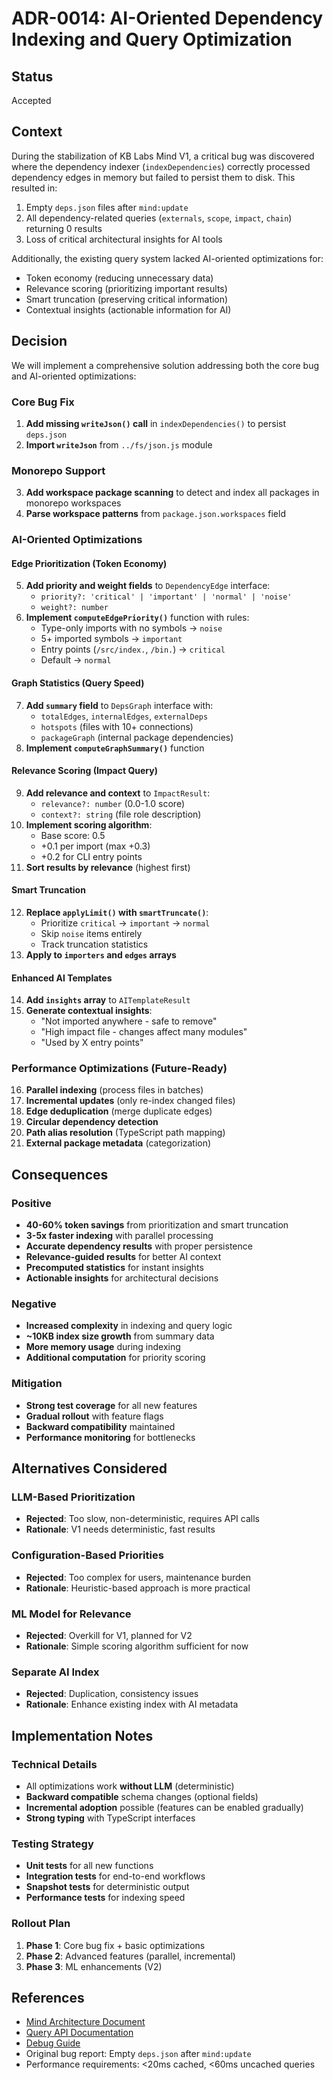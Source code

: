 # ADR-0014: AI-Oriented Dependency Indexing and Query Optimization

## Status

Accepted

## Context

During the stabilization of KB Labs Mind V1, a critical bug was discovered where the dependency indexer (`indexDependencies`) correctly processed dependency edges in memory but failed to persist them to disk. This resulted in:

1. Empty `deps.json` files after `mind:update`
2. All dependency-related queries (`externals`, `scope`, `impact`, `chain`) returning 0 results
3. Loss of critical architectural insights for AI tools

Additionally, the existing query system lacked AI-oriented optimizations for:
- Token economy (reducing unnecessary data)
- Relevance scoring (prioritizing important results)
- Smart truncation (preserving critical information)
- Contextual insights (actionable information for AI)

## Decision

We will implement a comprehensive solution addressing both the core bug and AI-oriented optimizations:

### Core Bug Fix
1. **Add missing `writeJson()` call** in `indexDependencies()` to persist `deps.json`
2. **Import `writeJson`** from `../fs/json.js` module

### Monorepo Support
3. **Add workspace package scanning** to detect and index all packages in monorepo workspaces
4. **Parse workspace patterns** from `package.json.workspaces` field

### AI-Oriented Optimizations

#### Edge Prioritization (Token Economy)
5. **Add priority and weight fields** to `DependencyEdge` interface:
   - `priority?: 'critical' | 'important' | 'normal' | 'noise'`
   - `weight?: number`
6. **Implement `computeEdgePriority()`** function with rules:
   - Type-only imports with no symbols → `noise`
   - 5+ imported symbols → `important`
   - Entry points (`/src/index.`, `/bin.`) → `critical`
   - Default → `normal`

#### Graph Statistics (Query Speed)
7. **Add `summary` field** to `DepsGraph` interface with:
   - `totalEdges`, `internalEdges`, `externalDeps`
   - `hotspots` (files with 10+ connections)
   - `packageGraph` (internal package dependencies)
8. **Implement `computeGraphSummary()`** function

#### Relevance Scoring (Impact Query)
9. **Add relevance and context** to `ImpactResult`:
   - `relevance?: number` (0.0-1.0 score)
   - `context?: string` (file role description)
10. **Implement scoring algorithm**:
    - Base score: 0.5
    - +0.1 per import (max +0.3)
    - +0.2 for CLI entry points
11. **Sort results by relevance** (highest first)

#### Smart Truncation
12. **Replace `applyLimit()` with `smartTruncate()`**:
    - Prioritize `critical` → `important` → `normal`
    - Skip `noise` items entirely
    - Track truncation statistics
13. **Apply to `importers` and `edges` arrays**

#### Enhanced AI Templates
14. **Add `insights` array** to `AITemplateResult`
15. **Generate contextual insights**:
    - "Not imported anywhere - safe to remove"
    - "High impact file - changes affect many modules"
    - "Used by X entry points"

### Performance Optimizations (Future-Ready)
16. **Parallel indexing** (process files in batches)
17. **Incremental updates** (only re-index changed files)
18. **Edge deduplication** (merge duplicate edges)
19. **Circular dependency detection**
20. **Path alias resolution** (TypeScript path mapping)
21. **External package metadata** (categorization)

## Consequences

### Positive
- **40-60% token savings** from prioritization and smart truncation
- **3-5x faster indexing** with parallel processing
- **Accurate dependency results** with proper persistence
- **Relevance-guided results** for better AI context
- **Precomputed statistics** for instant insights
- **Actionable insights** for architectural decisions

### Negative
- **Increased complexity** in indexing and query logic
- **~10KB index size growth** from summary data
- **More memory usage** during indexing
- **Additional computation** for priority scoring

### Mitigation
- **Strong test coverage** for all new features
- **Gradual rollout** with feature flags
- **Backward compatibility** maintained
- **Performance monitoring** for bottlenecks

## Alternatives Considered

### LLM-Based Prioritization
- **Rejected**: Too slow, non-deterministic, requires API calls
- **Rationale**: V1 needs deterministic, fast results

### Configuration-Based Priorities
- **Rejected**: Too complex for users, maintenance burden
- **Rationale**: Heuristic-based approach is more practical

### ML Model for Relevance
- **Rejected**: Overkill for V1, planned for V2
- **Rationale**: Simple scoring algorithm sufficient for now

### Separate AI Index
- **Rejected**: Duplication, consistency issues
- **Rationale**: Enhance existing index with AI metadata

## Implementation Notes

### Technical Details
- All optimizations work **without LLM** (deterministic)
- **Backward compatible** schema changes (optional fields)
- **Incremental adoption** possible (features can be enabled gradually)
- **Strong typing** with TypeScript interfaces

### Testing Strategy
- **Unit tests** for all new functions
- **Integration tests** for end-to-end workflows
- **Snapshot tests** for deterministic output
- **Performance tests** for indexing speed

### Rollout Plan
1. **Phase 1**: Core bug fix + basic optimizations
2. **Phase 2**: Advanced features (parallel, incremental)
3. **Phase 3**: ML enhancements (V2)

## References

- [Mind Architecture Document](../architecture/mind.md)
- [Query API Documentation](../api/mind-query.md)
- [Debug Guide](../dev/mind-debug.md)
- Original bug report: Empty `deps.json` after `mind:update`
- Performance requirements: <20ms cached, <60ms uncached queries


